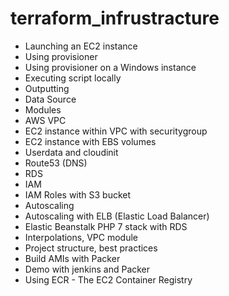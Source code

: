 # terraform_infrustracture

- Launching an EC2 instance
- Using provisioner
- Using provisioner on a Windows instance
- Executing script locally
- Outputting
- Data Source
- Modules
- AWS VPC
- EC2 instance within VPC with securitygroup
- EC2 instance with EBS volumes
- Userdata and cloudinit
- Route53 (DNS)
- RDS
- IAM
- IAM Roles with S3 bucket
- Autoscaling
- Autoscaling with ELB (Elastic Load Balancer)
- Elastic Beanstalk PHP 7 stack with RDS
- Interpolations, VPC module
- Project structure, best practices
- Build AMIs with Packer
- Demo with jenkins and Packer
- Using ECR - The EC2 Container Registry

